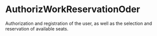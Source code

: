 # AuthorizWorkReservationOder
 Authorization and registration of the user, as well as the selection and reservation of available seats.
